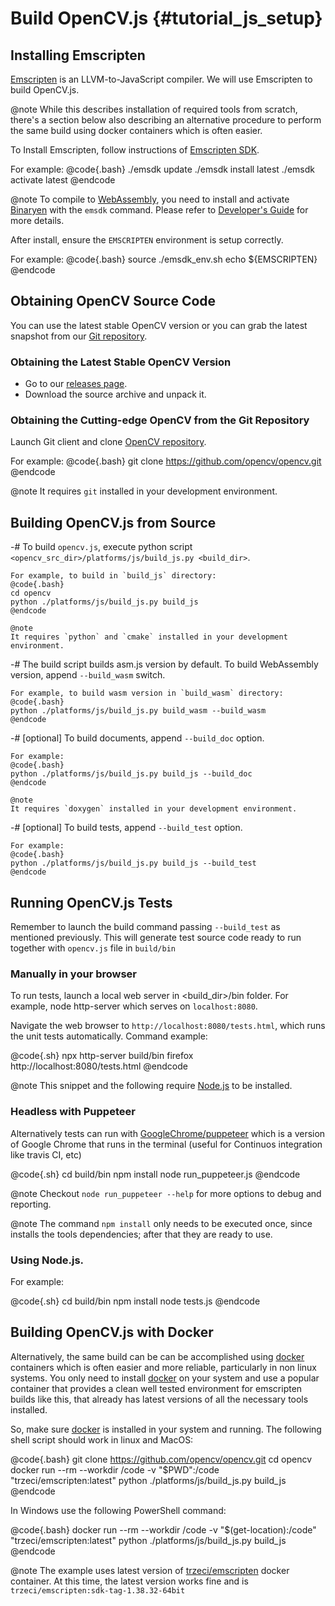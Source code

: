 Build OpenCV.js {#tutorial_js_setup}
===============================


Installing Emscripten
-----------------------------

[Emscripten](https://github.com/kripken/emscripten) is an LLVM-to-JavaScript compiler. We will use Emscripten to build OpenCV.js.

@note
While this describes installation of required tools from scratch, there's a section below also describing an alternative procedure to perform the same build using docker containers which is often easier.

To Install Emscripten, follow instructions of [Emscripten SDK](https://kripken.github.io/emscripten-site/docs/getting_started/downloads.html).

For example:
@code{.bash}
./emsdk update
./emsdk install latest
./emsdk activate latest
@endcode

@note
To compile to [WebAssembly](http://webassembly.org), you need to install and activate [Binaryen](https://github.com/WebAssembly/binaryen) with the `emsdk` command. Please refer to [Developer's Guide](http://webassembly.org/getting-started/developers-guide/) for more details.

After install, ensure the `EMSCRIPTEN` environment is setup correctly.

For example:
@code{.bash}
source ./emsdk_env.sh
echo ${EMSCRIPTEN}
@endcode

Obtaining OpenCV Source Code
--------------------------

You can use the latest stable OpenCV version or you can grab the latest snapshot from our [Git
repository](https://github.com/opencv/opencv.git).

### Obtaining the Latest Stable OpenCV Version

-   Go to our [releases page](http://opencv.org/releases.html).
-   Download the source archive and unpack it.

### Obtaining the Cutting-edge OpenCV from the Git Repository

Launch Git client and clone [OpenCV repository](http://github.com/opencv/opencv).

For example:
@code{.bash}
git clone https://github.com/opencv/opencv.git
@endcode

@note
It requires `git` installed in your development environment.

Building OpenCV.js from Source
---------------------------------------

-#  To build `opencv.js`, execute python script `<opencv_src_dir>/platforms/js/build_js.py <build_dir>`.

    For example, to build in `build_js` directory:
    @code{.bash}
    cd opencv
    python ./platforms/js/build_js.py build_js
    @endcode

    @note
    It requires `python` and `cmake` installed in your development environment.

-#  The build script builds asm.js version by default. To build WebAssembly version, append `--build_wasm` switch.

    For example, to build wasm version in `build_wasm` directory:
    @code{.bash}
    python ./platforms/js/build_js.py build_wasm --build_wasm
    @endcode

-#  [optional] To build documents, append `--build_doc` option.

    For example:
    @code{.bash}
    python ./platforms/js/build_js.py build_js --build_doc
    @endcode

    @note
    It requires `doxygen` installed in your development environment.

-#  [optional] To build tests, append `--build_test` option.

    For example:
    @code{.bash}
    python ./platforms/js/build_js.py build_js --build_test
    @endcode

Running OpenCV.js Tests
---------------------------------------

Remember to launch the build command passing `--build_test` as mentioned previously. This will generate test source code ready to run together with `opencv.js` file in `build/bin` 

### Manually in your browser

To run tests, launch a local web server in \<build_dir\>/bin folder. For example, node http-server which serves on `localhost:8080`.

Navigate the web browser to `http://localhost:8080/tests.html`, which runs the unit tests automatically. Command example: 

@code{.sh}
npx http-server build/bin
firefox http://localhost:8080/tests.html
@endcode

@note 
This snippet and the following require [Node.js](https://nodejs.org) to be installed.

### Headless with Puppeteer

Alternatively tests can run with [GoogleChrome/puppeteer](https://github.com/GoogleChrome/puppeteer#readme) which is a version of Google Chrome that runs in the terminal (useful for Continuos integration like travis CI, etc)

@code{.sh}
cd build/bin
npm install
node run_puppeteer.js
@endcode

@note 
Checkout `node run_puppeteer --help` for more options to debug and reporting.

@note
The command `npm install` only needs to be executed once, since installs the tools dependencies; after that they are ready to use. 


### Using Node.js.

For example:

@code{.sh}
cd build/bin
npm install
node tests.js
@endcode

Building OpenCV.js with Docker
---------------------------------------

Alternatively, the same build can be can be accomplished using [docker](https://www.docker.com/) containers which is often easier and more reliable, particularly in non linux systems. You only need to install [docker](https://www.docker.com/) on your system and use a popular container that provides a clean well tested environment for emscripten builds like this, that already has latest versions of all the necessary tools installed.

So, make sure [docker](https://www.docker.com/) is installed in your system and running. The following shell script should work in linux and MacOS:

@code{.bash}
git clone https://github.com/opencv/opencv.git
cd opencv
docker run --rm --workdir /code -v "$PWD":/code "trzeci/emscripten:latest" python ./platforms/js/build_js.py build_js
@endcode

In Windows use the following PowerShell command:

@code{.bash}
docker run --rm --workdir /code -v "$(get-location):/code" "trzeci/emscripten:latest" python ./platforms/js/build_js.py build_js
@endcode

@note
The example uses latest version of [trzeci/emscripten](https://hub.docker.com/r/trzeci/emscripten) docker container. At this time, the latest version works fine and is `trzeci/emscripten:sdk-tag-1.38.32-64bit`
